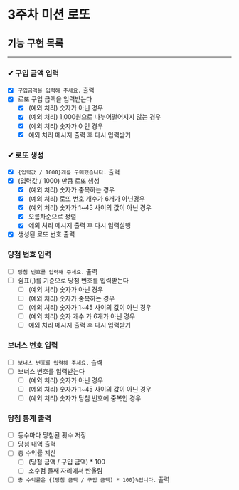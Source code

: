 # 3주차 미션 로또

## 기능 구현 목록

---

### ✔ 구입 금액 입력

- [x] `구입금액을 입력해 주세요.` 출력
- [x] 로또 구입 금액을 입력받는다
    - [x] (예외 처리) 숫자가 아닌 경우
    - [x] (예외 처리) 1,000원으로 나누어떨어지지 않는 경우
    - [x] (예외 처리) 숫자가 0 인 경우
    - [x] 예외 처리 메시지 출력 후 다시 입력받기

### ✔ 로또 생성

- [x] `{입력값 / 1000}개를 구매했습니다.` 출력
- [x] (입력값 / 1000) 만큼 로또 생성
    - [x] (예외 처리) 숫자가 중복하는 경우
    - [x] (예외 처리) 로또 번호 개수가 6개가 아닌경우
    - [x] (예외 처리) 숫자가 1~45 사이의 값이 아닌 경우
    - [x] 오름차순으로 정렬
    - [x] 예외 처리 메시지 출력 후 다시 입력실행
- [x] 생성된 로또 번호 출력

### 당첨 번호 입력

-[ ] `당첨 번호를 입력해 주세요.` 출력
-[ ] 쉼표(,)를 기준으로 당첨 번호를 입력받는다
    - [ ] (예외 처리) 숫자가 아닌 경우
    - [ ] (예외 처리) 숫자가 중복하는 경우
    - [ ] (예외 처리) 숫자가 1~45 사이의 값이 아닌 경우
    - [ ] (예외 처리) 숫자 개수 가 6개가 아닌 경우
    - [ ] 예외 처리 메시지 출력 후 다시 입력받기

### 보너스 번호 입력

-[ ] `보너스 번호를 입력해 주세요.` 출력
-[ ] 보너스 번호를 입력받는다
    - [ ] (예외 처리) 숫자가 아닌 경우
    - [ ] (예외 처리) 숫자가 1~45 사이의 값이 아닌 경우
    - [ ] (예외 처리) 숫자가 당첨 번호에 중복인 경우

### 당첨 통계 출력

-[ ] 등수마다 당첨된 횟수 저장
-[ ] 당첨 내역 출력
-[ ] 총 수익률 계산
    -[ ] (당첨 금액 / 구입 금액) * 100
    -[ ] 소수점 둘째 자리에서 반올림
- [ ] `총 수익률은 {(당첨 금액 / 구입 금액) * 100}%입니다.` 출력